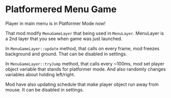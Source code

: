 # Platformered Menu Game
Player in main menu is in Platformer Mode now!

That mod modify `MenuGameLayer` that being used in `MenuLayer`.
MenuLayer is a 2nd layer that you see when game was just launched.

In `MenuGameLayer::update` method, that calls on every frame, mod freezes background and ground. That can be disabled in settings.

In `MenuGameLayer::tryJump` method, that calls every ~100ms, mod set player object variable that stands for platformer mode. And also randomly changes variables about holding left/right.

Mod have also updating schedule that make player object run away from mouse. It can be disabled in settings.